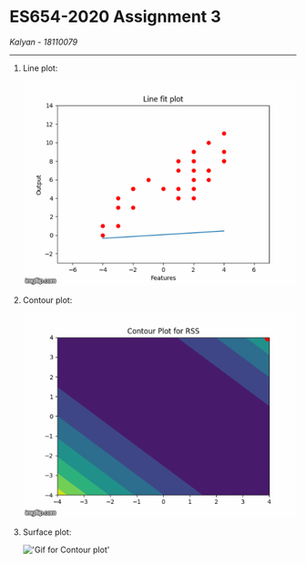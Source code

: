 # ES654-2020 Assignment 3

*Kalyan* - *18110079*

------

1. Line plot:

    !['Gif for Line plot'](Line.gif)

2. Contour plot:

    !['Gif for Contour plot'](Contour.gif)

3. Surface plot:

    !['Gif for Contour plot'](Surface.png)
